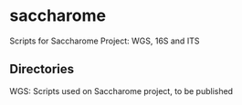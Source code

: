 # saccharome
Scripts for Saccharome Project: WGS, 16S and ITS

## Directories

WGS: Scripts used on Saccharome project, to be published
